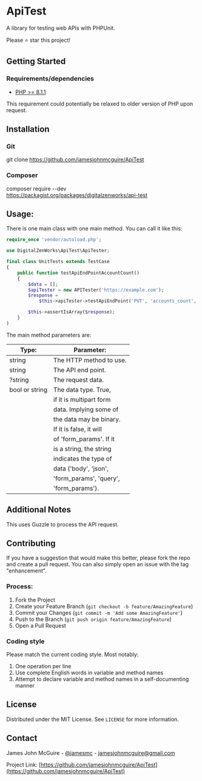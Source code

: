 # ApiTest
A library for testing web APIs with PHPUnit.

Please :star: star this project!

## Getting Started

### Requirements/dependencies

* [PHP >= 8.1.1](http://php.net/)

This requirement could potentially be relaxed to older version of PHP upon request.


## Installation
### Git
git clone https://github.com/jamesjohnmcguire/ApiTest

### Composer
composer require --dev https://packagist.org/packages/digitalzenworks/api-test

## Usage:

There is one main class with one main method.  You can call it like this:

```php
require_once 'vendor/autoload.php';

use DigitalZenWorks\ApiTest\ApiTester;

final class UnitTests extends TestCase
{
	public function testApiEndPointAccountCount()
	{
		$data = [];
		$apiTester = new APITester('https://example.com');
		$response =
			$this->apiTester->testApiEndPoint('PUT', 'accounts_count', $data);

		$this->assertIsArray($response);
	}
)
```

The main method parameters are:

| Type:          | Parameter:              |
| -------------- | ----------------------- |
| string         | The HTTP method to use. |
| string         | The API end point.      |
| ?string        | The request data.       |
| bool or string | The data type.  True,   |
|                | if it is multipart form |
|                | data. Implying some of  |
|                | the data may be binary. |
|                | If it is false, it will |
|                | of 'form_params'. If it |
|                | is a string, the string |
|                | indicates the type of   |
|                | data ('body', 'json',   |
|                | 'form_params', 'query', |
|                | 'form_params').         |

## Additional Notes
This uses Guzzle to process the API request.

## Contributing

If you have a suggestion that would make this better, please fork the repo and create a pull request. You can also simply open an issue with the tag "enhancement".

### Process:

1. Fork the Project
2. Create your Feature Branch (`git checkout -b feature/AmazingFeature`)
3. Commit your Changes (`git commit -m 'Add some AmazingFeature'`)
4. Push to the Branch (`git push origin feature/AmazingFeature`)
5. Open a Pull Request

### Coding style
Please match the current coding style.  Most notably:  
1. One operation per line
2. Use complete English words in variable and method names
3. Attempt to declare variable and method names in a self-documenting manner


## License

Distributed under the MIT License. See `LICENSE` for more information.

## Contact

James John McGuire - [@jamesmc](https://twitter.com/jamesmc) - jamesjohnmcguire@gmail.com

Project Link: [https://github.com/jamesjohnmcguire/ApiTest](https://github.com/jamesjohnmcguire/ApiTest)
